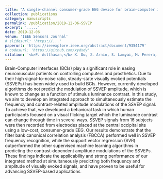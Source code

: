 ```yaml
---
title: "A single-channel consumer-grade EEG device for brain–computer interface: Enhancing detection of SSVEP and its amplitude modulation"
collection: publications
category: manuscripts
permalink: /publication/2019-12-06-SSVEP
excerpt: '.....'
date: 2019-12-06
venue: 'IEEE Sensors Journal'
# slidesurl: 'https://...'
paperurl: 'https://ieeexplore.ieee.org/abstract/document/9354179'
# codesurl: 'https://github.com/xydxdy'
citation: '<b>P. Autthasan,</b> X. Du, J. Arnin, S. Lamyai, M. Perera, S. Itthipuripat, T. Yagi, P. Manoonpong and T. Wilaiprasitporn, &quot;<b>A single-channel consumer-grade EEG device for brain–computer interface: Enhancing detection of SSVEP and its amplitude modulation</b>&quot; in <i>IEEE Sensors Journal,</i> vol. 20, no. 6, pp. 3366-3378, 15 March, 2020.'
---
```

Brain-Computer interfaces (BCIs) play a significant role in easing neuromuscular patients on controlling computers and prosthetics. Due to their high signal-to-noise ratio, steady-state visually evoked potentials (SSVEPs) has been widely used to build BCIs. However, currently developed algorithms do not predict the modulation of SSVEP amplitude, which is known to change as a function of stimulus luminance contrast. In this study, we aim to develop an integrated approach to simultaneously estimate the frequency and contrast-related amplitude modulations of the SSVEP signal. To achieve that, we developed a behavioral task in which human participants focused on a visual flicking target which the luminance contrast can change through time in several ways. SSVEP signals from 16 subjects were then recorded from electrodes placed at the central occipital site using a low-cost, consumer-grade EEG. Our results demonstrate that the filter bank canonical correlation analysis (FBCCA) performed well in SSVEP frequency recognition, while the support vector regression (SVR) outperformed the other supervised machine learning algorithms in predicting the contrast-dependent amplitude modulations of the SSVEPs. These findings indicate the applicability and strong performance of our integrated method at simultaneously predicting both frequency and amplitude of visually evoked signals, and have proven to be useful for advancing SSVEP-based applications.

